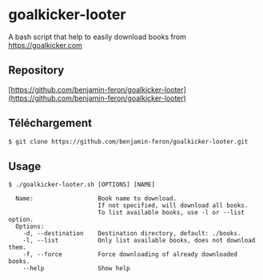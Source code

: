 # goalkicker-looter

A bash script that help to easily download books from https://goalkicker.com

## Repository

[https://github.com/benjamin-feron/goalkicker-looter](https://github.com/benjamin-feron/goalkicker-looter)

## Téléchargement
```bash
$ git clone https://github.com/benjamin-feron/goalkicker-looter.git
```

## Usage
```
$ ./goalkicker-looter.sh [OPTIONS] [NAME]

  Name:                  Book name to download.
                         If not specified, will download all books.
                         To list available books, use -l or --list option.
  Options:
    -d, --destination    Destination directory, default: ./books.
    -l, --list           Only list available books, does not download them.
    -f, --force          Force downloading of already downloaded books.
    --help               Show help
```
